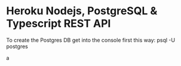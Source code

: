 # Heroku Nodejs, PostgreSQL & Typescript REST API

To create the Postgres DB get into the console first this way:
psql -U postgres

a
